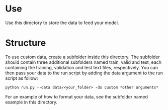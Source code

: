 # Use
Use this directory to store the data to feed your model.

# Structure
To use custom data, create a subfolder inside this directory. The subfolder should contain three additional subfolders named train, valid and test, each containing the training, validation and test text files, respectively. 
You can then pass your data to the run script by adding the data argument to the run script as follow: 

```
python run.py --data data/<your_folder> -ds custom *other arguments*
```

For an example of how to format your data, see the subfolder named example in this directory.
